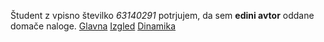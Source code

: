 Študent z vpisno številko _63140291_ potrjujem, da sem __edini avtor__ oddane domače naloge. 
[Glavna](https://rawgit.com/dzacca95/stroboskop/master/stroboskop.html) 
[Izgled](https://rawgit.com/dzacca95/stroboskop/izgled/stroboskop.html)
[Dinamika](https://rawgit.com/dzacca95/stroboskop/dinamika/stroboskop.html)
